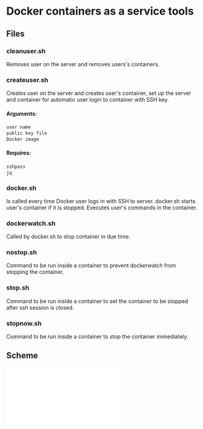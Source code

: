 # Docker containers as a service tools

## Files


### cleanuser.sh

Removes user on the server and removes users's containers.



### createuser.sh

Creates user on the server and creates user's container, set up the server and container for automatic user login to container with SSH key. 

#### Arguments:
	user name
	public key file
	Docker image
	
#### Requires:
	sshpass
	jq



### docker.sh

Is called every time Docker user logs in with SSH to server.
docker.sh starts user's container if it is stopped.
Executes user's commands in the container.



### dockerwatch.sh

Called by docker.sh to stop container in due time.



### nostop.sh

Command to be run inside a container to prevent dockerwatch from stopping the container.



### stop.sh

Command to be run inside a container to set the container to be stopped after ssh session is closed.


### stopnow.sh

Command to be run inside a container to stop the container immediately.


## Scheme

![Scheme](dockerservice.pdf)
